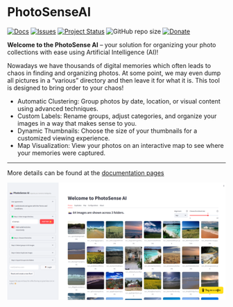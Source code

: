 # PhotoSenseAI

[![Docs](https://img.shields.io/badge/Sphinx-Docs-Green)](https://erdogant.github.io/PhotoSenseAI/)
[![Issues](https://img.shields.io/github/issues/erdogant/PhotoSenseAI.svg)](https://github.com/erdogant/PhotoSenseAI/issues)
[![Project Status](http://www.repostatus.org/badges/latest/active.svg)](http://www.repostatus.org/#active)
![GitHub repo size](https://img.shields.io/github/repo-size/erdogant/PhotoSenseAI)
[![Donate](https://img.shields.io/badge/Support%20this%20project-grey.svg?logo=github%20sponsors)](https://erdogant.github.io/PhotoSenseAI/pages/html/Documentation.html#)




**Welcome to the PhotoSense AI** – your solution for organizing your photo collections with ease using Artificial Intelligence (AI)!

Nowadays we have thousands of digital memories which often leads to chaos in finding and organizing photos. At some point, we may even dump all pictures in a “various” directory and then leave it for what it is. This tool is designed to bring order to your chaos!

* Automatic Clustering: Group photos by date, location, or visual content using advanced techniques.
* Custom Labels: Rename groups, adjust categories, and organize your images in a way that makes sense to you.
* Dynamic Thumbnails: Choose the size of your thumbnails for a customized viewing experience.
* Map Visualization: View your photos on an interactive map to see where your memories were captured.


---
More details can be found at the [documentation pages](https://erdogant.github.io/PhotoSenseAI/pages/html/index.html)

![PhotoSense Main](https://github.com/erdogant/PhotoSenseAI/blob/main/docs/figs/photosense_main.png)
